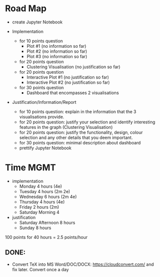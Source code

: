 # Road Map
* create Jupyter Notebook

* Implementation
	* for 10 points question 
		* Plot #1 (no information so far) 
		* Plot #2 (no information so far) 
		* Plot #3 (no information so far)
	* for 20 points question
		* Clustering Visualisation (no justification so far)
	* for 20 points question
		* Interactive Plot #1 (no justification so far)
		* Interactive Plot #2 (no justification so far)
	* for 30 points question
		* Dashboard that encompasses 2 visualisations

* Justification/Information/Report
	* for 10 points question: explain in the information that the 3 visualisations provide. 
	* for 20 points question: justify your selection and identify interesting features in the graph (Clustering Visualisation)
	* for 20 points question: justify the functionality, design, colour selection and any other details that you deem important.
	* for 30 points question: minimal description about dashboard
	* prettify Jupyter Notebook

# Time MGMT
* implementation
	* Monday 4 hours (4e)
	* Tuesday 4 hours (2m 2e)
	* Wednesday 6 hours (2m 4e)
	* Thursday 4 hours (4e)
	* Friday 2 hours (2m)
	* Saturday Morning 4
* justification
	* Saturday Afternoon 8 hours
	* Sunday 8 hours

100 points for 40 hours = 2.5 points/hour

## DONE:
* Convert TeX into MS Word/DOC/DOCX: https://cloudconvert.com/ and fix later. Convert once a day

